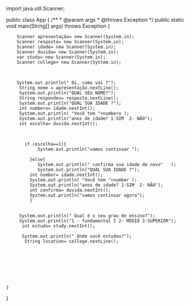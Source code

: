 
import java.util.Scanner;



public class App {
      /**
     * @param args
     * @throws Exception
     */
    public static void main(String[] args) throws Exception {

        Scanner apresentação= new Scanner(System.in);
        Scanner resposta= new Scanner(System.in);
        Scanner idade= new Scanner(System.in);
        Scanner duvida= new Scanner(System.in);
        var study= new Scanner(System.in);
        Scanner college= new Scanner(System.in);



        System.out.println(" Oi, como vai ?");
         String nome = apresentação.nextLine();
         System.out.println("QUAL SEU NOME?");
         String respondeu= resposta.nextLine();
         System.out.println("QUAL SUA IDADE ?");
         int numbero= idade.nextInt();
         System.out.println( "Você tem "+numbero );
         System.out.println("anos de idade? 1-SIM  2- NÃO");
         int escolha= duvida.nextInt();
        

         
           if (escolha==1){
                System.out.println("vamos continuar ");
            
             }else{
                System.out.println(" confirma sua idade de novo"   );
                System.out.println("QUAL SUA IDADE ?");
             int number= idade.nextInt();
             System.out.println( "Você tem "+number );
             System.out.println("anos de idade? 1-SIM  2- NÃO");
             int confirma= duvida.nextInt();
             System.out.println("vamos continuar agora");
             }
        
        
         System.out.println(" Qual é o seu grau de ensino?");
         System.out.println("1 - fundamental I 2- MÉDIO 3-SUPERIOR");
          int estudo= study.nextInt();
          
          System.out.println(" Onde você estudou?");
           String location= college.nextLine();
           



          
         
    
         
    } 
} 
             
          

         
          
        
    
          
            
            
          


    


  

        
       
        
       
         
        

        
     


    

    
